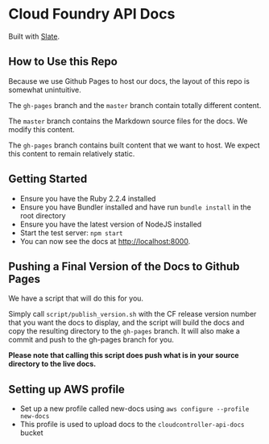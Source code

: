 Cloud Foundry API Docs
========

Built with [Slate](http://tripit.github.io/slate).

How to Use this Repo
-----------------------------
Because we use Github Pages to host our docs, the layout of this repo is somewhat unintuitive.

The `gh-pages` branch and the `master` branch contain totally different content. 

The `master` branch contains the Markdown source files for the docs. We modify this content. 

The `gh-pages` branch contains built content that we want to host. We expect this content to remain relatively static.


Getting Started
------------------------------

- Ensure you have the Ruby 2.2.4 installed
- Ensure you have Bundler installed and have run `bundle install` in the root directory
- Ensure you have the latest version of NodeJS installed
- Start the test server: `npm start`
- You can now see the docs at <http://localhost:8000>.


Pushing a Final Version of the Docs to Github Pages
-------------------------------
We have a script that will do this for you. 

Simply call `script/publish_version.sh` with the CF release version number that you want the docs to display, and the script will build the docs and copy the resulting directory to the `gh-pages` branch. It will also make a commit and push to the gh-pages branch for you. 
 
**Please note that calling this script does push what is in your source directory to the live docs.**


Setting up AWS profile
-------------------------------

- Set up a new profile called new-docs using `aws configure --profile new-docs`
- This profile is used to upload docs to the `cloudcontroller-api-docs` bucket
